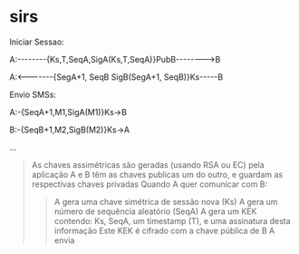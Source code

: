 # sirs

Iniciar Sessao:

A:--------{Ks,T,SeqA,SigA(Ks,T,SeqA)}PubB-------->B

A:<-------{SegA+1, SeqB SigB(SegA+1, SeqB)}Ks-----B

Envio SMSs:

A:-{SeqA+1,M1,SigA(M1)}Ks->B

B:-{SeqB+1,M2,SigB(M2)}Ks->A

...

>As chaves assimétricas são geradas (usando RSA ou EC) pela aplicação
>A e B têm as chaves publicas um do outro, e guardam as respectivas chaves privadas
>Quando A quer comunicar com B:
>>A gera uma chave simétrica de sessão nova (Ks)
>>A gera um número de sequência aleatório (SeqA)
>>A gera um KEK contendo: Ks, SeqA, um timestamp (T), e uma assinatura desta informação
>>Este KEK é cifrado com a chave pública de B
>A envia 
